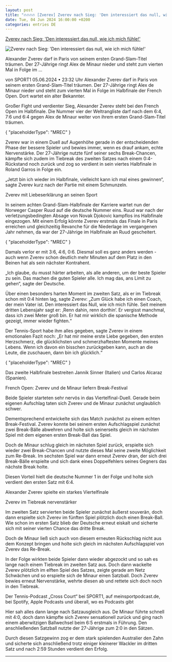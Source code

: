 ```yaml
---
layout: post
title: "🔥🔥🔥🔥 [Zverev] Zverev nach Sieg: 'Den interessiert das null, wie ich mich fühle!'"
date: Tue, 04 Jun 2024 16:00:00 +0200
categories: entries DE
---
```

[Zverev nach Sieg: 'Den interessiert das null, wie ich mich fühle!'](https://www.sport1.de/news/tennis/grand-slams/2024/06/viertes-halbfinale-in-folge-zverev-ringt-de-minaur-bei-den-french-open-nieder)

![Zverev nach Sieg: 'Den interessiert das null, wie ich mich fühle!'](https://reshape.sport1.de/c/t/175ef320-67cf-44e4-b653-f99dbc6dddd8/1200x630)

Alexander Zverev darf in Paris von seinem ersten Grand-Slam-Titel träumen. Der 27-Jährige ringt Alex de Minaur nieder und steht zum vierten Mal in Folge im ...

von SPORT1 05.06.2024 • 23:32 Uhr Alexander Zverev darf in Paris von seinem ersten Grand-Slam-Titel träumen. Der 27-Jährige ringt Alex de Minaur nieder und steht zum vierten Mal in Folge im Halbfinale der French Open. Dort wartet ein alter Bekannter.

Großer Fight und verdienter Sieg, Alexander Zverev steht bei den French Open im Halbfinale. Die Nummer vier der Weltrangliste darf nach dem 6:4, 7:6 und 6:4 gegen Alex de Minaur weiter von ihrem ersten Grand-Slam-Titel träumen.

{ "placeholderType": "MREC" }

Zverev war in einem Duell auf Augenhöhe gerade in der entscheidenden Phase der bessere Spieler und bewies immer, wenn es drauf ankam, echte Nervenstärke. Der 27-Jährige nutzte fünf seiner sechs Break-Chancen, kämpfte sich zudem im Tiebreak des zweiten Satzes nach einem 0:4-Rückstand noch zurück und zog so verdient in sein viertes Halbfinale in Roland Garros in Folge ein.

„Jetzt bin ich wieder im Halbfinale, vielleicht kann ich mal eines gewinnen“, sagte Zverev kurz nach der Partie mit einem Schmunzeln.

Zverev mit Liebeserklärung an seinen Sport

In seinem achten Grand-Slam-Halbfinale der Karriere wartet nun der Norweger Casper Ruud auf die deutsche Nummer eins. Ruud war nach der verletzungsbedingten Absage von Novak Djokovic kampflos ins Halbfinale eingezogen. Mit einem Erfolg könnte Zverev erstmals das Finale in Paris erreichen und gleichzeitig Revanche für die Niederlage im vergangenen Jahr nehmen, da war der 27-Jährige im Halbfinale an Ruud gescheitert.

{ "placeholderType": "MREC" }

Damals verlor er mit 3:6, 4:6, 0:6. Diesmal soll es ganz anders werden - auch wenn Zverev schon deutlich mehr Minuten auf dem Platz in den Beinen hat als sein nächster Kontrahent.

„Ich glaube, du musst härter arbeiten, als alle anderen, um der beste Spieler zu sein. Das machen die guten Spieler alle. Ich mag das, ans Limit zu gehen“, sagte der Deutsche.

Über einen besonders harten Moment im zweiten Satz, als er im Tiebreak schon mit 0:4 hinten lag, sagte Zverev: „Zum Glück habe ich einen Coach, der mein Vater ist. Den interessiert das Null, wie ich mich fühle. Seit meinem dritten Lebensjahr sagt er: ‚Renn dahin, renn dorthin‘. Er vergisst manchmal, dass ich zwei Meter groß bin. Er hat mir wirklich die spanische Methode gezeigt, immer wieder fighten.“

Der Tennis-Sport habe ihm alles gegeben, sagte Zverev in einem emotionalen Fazit noch: „Er hat mir meine erste Liebe gegeben, den ersten Herzschmerz, die glücklichsten und schmerzhaftesten Momente meines Lebens. Wenn ich davon ein bisschen zurückgeben kann, auch an die Leute, die zuschauen, dann bin ich glücklich.“

{ "placeholderType": "MREC" }

Das zweite Halbfinale bestreiten Jannik Sinner (Italien) und Carlos Alcaraz (Spanien).

French Open: Zverev und de Minaur liefern Break-Festival

Beide Spieler starteten sehr nervös in das Viertelfinal-Duell. Gerade beim eigenen Aufschlag taten sich Zverev und de Minaur zunächst unglaublich schwer.

Dementsprechend entwickelte sich das Match zunächst zu einem echten Break-Festival. Zverev konnte bei seinem ersten Aufschlagspiel zunächst zwei Break-Bälle abwehren und holte sich seinerseits gleich im nächsten Spiel mit dem eigenen ersten Break-Ball das Spiel.

Doch de Minaur schlug gleich im nächsten Spiel zurück, erspielte sich wieder zwei Break-Chancen und nutzte dieses Mal seine zweite Möglichkeit zum Re-Break. Im sechsten Spiel war dann erneut Zverev dran, der sich drei Break-Bälle erspielte und sich dank eines Doppelfehlers seines Gegners das nächste Break holte.

Diesen Vorteil hielt die deutsche Nummer 1 in der Folge und holte sich verdient den ersten Satz mit 6:4.

Alexander Zverev spielte ein starkes Viertelfinale

Zverev im Tiebreak nervenstärker

Im zweiten Satz servierten beide Spieler zunächst äußerst souverän, doch dann erspielte sich Zverev im fünften Spiel plötzlich doch einen Break-Ball. Wie schon im ersten Satz blieb der Deutsche erneut eiskalt und sicherte sich mit seiner vierten Chance das dritte Break.

Doch de Minaur ließ sich auch von diesem erneuten Rückschlag nicht aus dem Konzept bringen und holte sich gleich im nächsten Aufschlagspiel von Zverev das Re-Break.

In der Folge wirkten beide Spieler dann wieder abgezockt und so sah es lange nach einem Tiebreak im zweiten Satz aus. Doch dann wackelte Zverev plötzlich im elften Spiel des Satzes, zeigte gerade am Netz Schwächen und so erspielte sich de Minaur einen Satzball. Doch Zverev bewies erneut Nervenstärke, wehrte diesen ab und rettete sich doch noch in den Tiebreak.

Der Tennis-Podcast „Cross Court“ bei SPORT1, auf meinsportpodcast.de, bei Spotify, Apple Podcasts und überall, wo es Podcasts gibt

Hier sah alles dann lange nach Satzausgleich aus. De Minaur führte schnell mit 4:0, doch dann kämpfte sich Zverev sensationell zurück und ging nach einem aberwitzigen Ballwechsel beim 6:5 erstmals in Führung. Den anschließenden Satzball nutzte der 27-Jährige zum 2:0 in den Sätzen.

Durch diesen Satzgewinn zog er dem stark spielenden Australier den Zahn und sicherte sich anschließend trotz einiger kleinerer Wackler im dritten Satz und nach 2:59 Stunden verdient den Erfolg.

---

